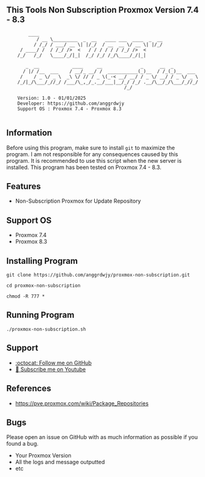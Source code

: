 ## This Tools Non Subscription Proxmox Version 7.4 - 8.3

```                                                                                                   
	    ____                                                           
           / __ \_________  _  __   ____ ___  ____  _  __                  
          / /_/ / ___/ __ \| |/_/  / __  __ \/ __ \| |/_/                  
	 / ____/ /  / /_/ />  <   / / / / / / /_/ />  <                    
	/_/   /_/   \____/_/|_|  /_/ /_/ /_/\____/_/|_|                      
                                              
	   _  __            ____     __              _      __  _         
	  / |/ /__  ___    / __/_ __/ /  ___________(_)__  / /_(_)__  ___ 
	 /    / _ \/ _ \  _\ \/ // / _ \(_-< __/ __/ / _ \/ __/ / _ \/ _ \
	/_/|_/\___/_//_/ /___/\_,_/_.__/___|__/_/ /_/ .__/\__/_/\___/_//_/
                                           /_/                   

	Version: 1.0 - 01/01/2025                            	            
	Developer: https://github.com/anggrdwjy              	            
	Support OS : Proxmox 7.4 - Proxmox 8.3
                                                                                           
```

## Information

Before using this program, make sure to install `git` to maximize the program. I am not responsible for any consequences caused by this program. It is recommended to use this script when the new server is installed. This program has been tested on Proxmox 7.4 - 8.3.

## Features
* Non-Subscription Proxmox for Update Repository

## Support OS
* Proxmox 7.4
* Proxmox 8.3

## Installing Program
```
git clone https://github.com/anggrdwjy/proxmox-non-subscription.git
```
```
cd proxmox-non-subscription
```
```
chmod -R 777 *
```

## Running Program
```
./proxmox-non-subscription.sh
```

## Support

* [:octocat: Follow me on GitHub](https://github.com/anggrdwjy)
* [🔔 Subscribe me on Youtube](https://www.youtube.com/@anggarda.wijaya)

## References

* https://pve.proxmox.com/wiki/Package_Repositories

## Bugs

Please open an issue on GitHub with as much information as possible if you found a bug.
* Your Proxmox Version
* All the logs and message outputted
* etc
